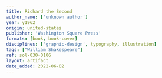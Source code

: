 ```yaml
---
title: Richard the Second
author_name: ['unknown author']
year: y1962
origin: united-states
publisher: 'Washington Square Press'
formats: [book, book-cover]
disciplines: ['graphic-design', typography, illustration]
tags: ["William Shakespeare"]
ref: sol-030-0106
layout: artifact
date_added: 2022-06-02
---
```

